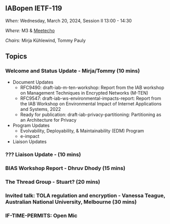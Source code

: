## IABopen IETF-119

*When:* Wednesday, March 20, 2024, Session II 13:00 - 14:30 

*Where:* M3 & [Meetecho](https://meetings.conf.meetecho.com/ietf119/?group=iabopen&short=&item=1)

*Chairs:* Mirja Kühlewind, Tommy Pauly 

## Topics

### Welcome and Status Update - Mirja/Tommy (10 mins)
* Document Updates
    - RFC9490: draft-iab-m-ten-workshop: Report from the IAB workshop on Management Techniques in Encrypted Networks (M-TEN)
    - RFC9547: draft-iab-ws-environmental-impacts-report: Report from the IAB Workshop on Environmental Impact of Internet Applications and Systems, 2022
    - Ready for publication: draft-iab-privacy-partitioning: Partitioning as an Architecture for Privacy
* Program Updates
    - Evolvability, Deployability, & Maintainability (EDM) Program
    - e-impact
* Liaison Updates
  
### ??? Liaison Update -  (10 mins)

### BIAS Workshop Report - Dhruv Dhody (15 mins)

### The Thread Group - Stuart? (20 mins)

### Invited talk: TOLA regulation and encryption - Vanessa Teague, Australian National University, Melbourne  (30 mins)

### IF-TIME-PERMITS: Open Mic
